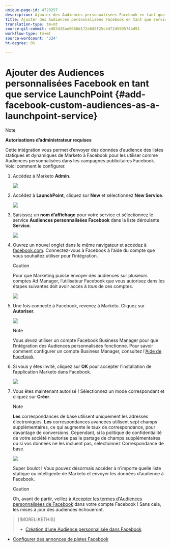 ```yaml
---
unique-page-id: 4720257
description: Ajouter des Audiences personnalisées Facebook en tant que service LaunchPoint - Marketo Docs - Documentation du produit
title: Ajouter des Audiences personnalisées Facebook en tant que service LaunchPoint
translation-type: tm+mt
source-git-commit: ed83438ae5660d172e845f25c4d72d599574bd91
workflow-type: tm+mt
source-wordcount: '324'
ht-degree: 0%

---
```



# Ajouter des Audiences personnalisées Facebook en tant que service LaunchPoint {#add-facebook-custom-audiences-as-a-launchpoint-service}

>[!NOTE]
>
>**Autorisations d’administrateur requises**

Cette intégration vous permet d’envoyer des données d’audience des listes statiques et dynamiques de Marketo à Facebook pour les utiliser comme Audiences personnalisées dans les campagnes publicitaires Facebook. Voici comment le configurer.

1. Accédez à Marketo **Admin**.

   ![](assets/image2016-11-29-10-3a50-3a29.png)

1. Accédez à **LaunchPoint**, cliquez sur **New** et sélectionnez **New Service**.

   ![](assets/image2016-11-29-10-3a51-3a11.png)

1. Saisissez un **nom d’affichage** pour votre service et sélectionnez le service **Audiences personnalisées Facebook** dans la liste déroulante **Service**.

   ![](assets/image2016-11-29-12-3a51-3a8.png)

1. Ouvrez un nouvel onglet dans le même navigateur et accédez à [facebook.com](http://www.facebook.com/). Connectez-vous à Facebook à l’aide du compte que vous souhaitez utiliser pour l’intégration.

   >[!CAUTION]
   >
   >Pour que Marketing puisse envoyer des audiences sur plusieurs comptes Ad Manager, l’utilisateur Facebook que vous autorisez dans les étapes suivantes doit avoir accès à *tous* de ces comptes.

   ![](assets/image2016-11-29-10-3a52-3a29.png)

1. Une fois connecté à Facebook, revenez à Marketo. Cliquez sur **Autoriser**.

   ![](assets/fb-custom-authorize-hand.png)

   >[!NOTE]
   >
   >Vous _devez_ utiliser un compte Facebook Business Manager pour que l’intégration des Audiences personnalisées fonctionne. Pour savoir comment configurer un compte Business Manager, consultez l&#39;[Aide de Facebook](https://www.facebook.com/business/help/1710077379203657).

1. Si vous y êtes invité, cliquez sur **OK** pour accepter l’installation de l’application Marketo dans Facebook.

   ![](assets/image2016-11-29-10-3a56-3a3.png)

1. Vous êtes maintenant autorisé ! Sélectionnez un mode correspondant et cliquez sur **Créer**.

   >[!NOTE]
   >
   >**Les** correspondances de base utilisent uniquement les adresses électroniques. **Les** correspondances avancées utilisent sept champs supplémentaires, ce qui augmente le taux de correspondance, pour davantage de conversions. Cependant, si la politique de confidentialité de votre société n’autorise pas le partage de champs supplémentaires ou si vos données ne les incluent pas, sélectionnez Correspondance de base.

   ![](assets/fb-custom-adv-matching-hands.png)

   Super boulot ! Vous pouvez désormais accéder à n’importe quelle liste statique ou intelligente de Marketo et envoyer les données d’audience à Facebook.

   >[!CAUTION]
   >
   >Oh, avant de partir, veillez à [Accepter les termes d&#39;Audiences personnalisées de Facebook](https://www.facebook.com/ads/manage/customaudiences/tos.php) dans votre compte Facebook ! Sans cela, les mises à jour des audiences échoueront.

>[!MORELIKETHIS]
>
>* [Création d’une Audience personnalisée dans Facebook](/help/marketo/product-docs/demand-generation/facebook/create-a-custom-audience-in-facebook.md)
   >
   >
* [Configurer des annonces de pistes Facebook](/help/marketo/product-docs/demand-generation/facebook/set-up-facebook-lead-ads.md)

